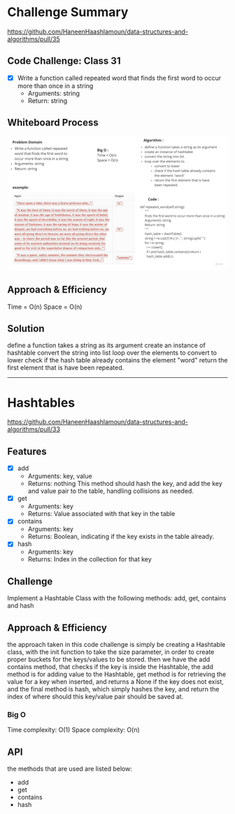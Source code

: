 # Challenge Summary
<!-- Description of the challenge -->
https://github.com/HaneenHaashlamoun/data-structures-and-algorithms/pull/35

## Code Challenge: Class 31
- [x] Write a function called repeated word that finds the first word to occur more than once in a string
    - Arguments: string
    - Return: string

## Whiteboard Process
<!-- Embedded whiteboard image -->
![hr](hashmap_repeated_word.jpg)

## Approach & Efficiency
<!-- What approach did you take? Why? What is the Big O space/time for this approach? -->
Time = O(n)
Space = O(n)

## Solution
<!-- Show how to run your code, and examples of it in action -->
define a function takes a string as its argument
create an instance of hashtable
convert the string into list
loop over the elements to
convert to lower
check if the hash table already contains the element "word"
return the first element that is have been repeated.


---------------------------------------------------

# Hashtables

https://github.com/HaneenHaashlamoun/data-structures-and-algorithms/pull/33

## Features
- [x] add
    - Arguments: key, value
    - Returns: nothing
        This method should hash the key, and add the key and value pair to the table, handling collisions as needed.
- [x] get
    - Arguments: key
    - Returns: Value associated with that key in the table
- [x] contains
    - Arguments: key
    - Returns: Boolean, indicating if the key exists in the table already.
- [x] hash
    - Arguments: key
    - Returns: Index in the collection for that key

## Challenge

Implement a Hashtable Class with the following methods: add, get, contains and hash

## Approach & Efficiency

the approach taken in this code challenge is simply be creating a Hashtable class, with the init function to take the size parameter, in order to create proper buckets for the keys/values to be stored. then we have the add contains method, that checks if the key is inside the Hashtable, the add method is for adding value to the Hashtable, get method is for retrieving the value for a key when inserted, and returns a None if the key does not exist, and the final method is hash, which simply hashes the key, and return the index of where should this key/value pair should be saved at.

### Big O

Time complexity: O(1)
Space complexity: O(n)

## API

the methods that are used are listed below:

- add
- get
- contains
- hash

